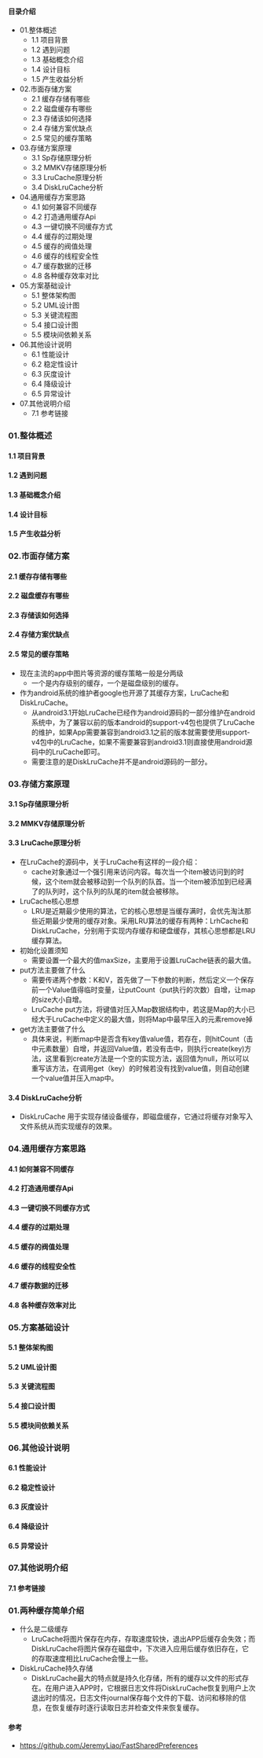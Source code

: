 #### 目录介绍
- 01.整体概述
    - 1.1 项目背景
    - 1.2 遇到问题
    - 1.3 基础概念介绍
    - 1.4 设计目标
    - 1.5 产生收益分析
- 02.市面存储方案
    - 2.1 缓存存储有哪些
    - 2.2 磁盘缓存有哪些
    - 2.3 存储该如何选择
    - 2.4 存储方案优缺点
    - 2.5 常见的缓存策略
- 03.存储方案原理
    - 3.1 Sp存储原理分析
    - 3.2 MMKV存储原理分析
    - 3.3 LruCache原理分析
    - 3.4 DiskLruCache分析
- 04.通用缓存方案思路
    - 4.1 如何兼容不同缓存
    - 4.2 打造通用缓存Api
    - 4.3 一键切换不同缓存方式
    - 4.4 缓存的过期处理
    - 4.5 缓存的阀值处理
    - 4.6 缓存的线程安全性
    - 4.7 缓存数据的迁移
    - 4.8 各种缓存效率对比
- 05.方案基础设计
    - 5.1 整体架构图
    - 5.2 UML设计图
    - 5.3 关键流程图
    - 5.4 接口设计图
    - 5.5 模块间依赖关系
- 06.其他设计说明
    - 6.1 性能设计
    - 6.2 稳定性设计
    - 6.3 灰度设计
    - 6.4 降级设计
    - 6.5 异常设计
- 07.其他说明介绍
    - 7.1 参考链接


### 01.整体概述
#### 1.1 项目背景
#### 1.2 遇到问题
#### 1.3 基础概念介绍
#### 1.4 设计目标
#### 1.5 产生收益分析


### 02.市面存储方案
#### 2.1 缓存存储有哪些


#### 2.2 磁盘缓存有哪些


#### 2.3 存储该如何选择


#### 2.4 存储方案优缺点


#### 2.5 常见的缓存策略
- 现在主流的app中图片等资源的缓存策略一般是分两级
    - 一个是内存级别的缓存，一个是磁盘级别的缓存。
- 作为android系统的维护者google也开源了其缓存方案，LruCache和DiskLruCache。
    - 从android3.1开始LruCache已经作为android源码的一部分维护在android系统中，为了兼容以前的版本android的support-v4包也提供了LruCache的维护，如果App需要兼容到android3.1之前的版本就需要使用support-v4包中的LruCache，如果不需要兼容到android3.1则直接使用android源码中的LruCache即可。
    - 需要注意的是DiskLruCache并不是android源码的一部分。




### 03.存储方案原理
#### 3.1 Sp存储原理分析


#### 3.2 MMKV存储原理分析


#### 3.3 LruCache原理分析
- 在LruCache的源码中，关于LruCache有这样的一段介绍：
    - cache对象通过一个强引用来访问内容。每次当一个item被访问到的时候，这个item就会被移动到一个队列的队首。当一个item被添加到已经满了的队列时，这个队列的队尾的item就会被移除。
- LruCache核心思想
    - LRU是近期最少使用的算法，它的核心思想是当缓存满时，会优先淘汰那些近期最少使用的缓存对象。采用LRU算法的缓存有两种：LrhCache和DiskLruCache，分别用于实现内存缓存和硬盘缓存，其核心思想都是LRU缓存算法。
- 初始化设置须知
    - 需要设置一个最大的值maxSize，主要用于设置LruCache链表的最大值。
- put方法主要做了什么
    - 需要传递两个参数：K和V，首先做了一下参数的判断，然后定义一个保存前一个Value值得临时变量，让putCount（put执行的次数）自增，让map的size大小自增。
    - LruCache put方法，将键值对压入Map数据结构中，若这是Map的大小已经大于LruCache中定义的最大值，则将Map中最早压入的元素remove掉
- get方法主要做了什么
    - 具体来说，判断map中是否含有key值value值，若存在，则hitCount（击中元素数量）自增，并返回Value值，若没有击中，则执行create(key)方法，这里看到create方法是一个空的实现方法，返回值为null，所以可以重写该方法，在调用get（key）的时候若没有找到value值，则自动创建一个value值并压入map中。



#### 3.4 DiskLruCache分析
- DiskLruCache 用于实现存储设备缓存，即磁盘缓存，它通过将缓存对象写入文件系统从而实现缓存的效果。




### 04.通用缓存方案思路
#### 4.1 如何兼容不同缓存


#### 4.2 打造通用缓存Api


#### 4.3 一键切换不同缓存方式


#### 4.4 缓存的过期处理


#### 4.5 缓存的阀值处理


#### 4.6 缓存的线程安全性


#### 4.7 缓存数据的迁移


#### 4.8 各种缓存效率对比


### 05.方案基础设计
#### 5.1 整体架构图


#### 5.2 UML设计图


#### 5.3 关键流程图


#### 5.4 接口设计图


#### 5.5 模块间依赖关系


### 06.其他设计说明
#### 6.1 性能设计


#### 6.2 稳定性设计


#### 6.3 灰度设计


#### 6.4 降级设计


#### 6.5 异常设计


### 07.其他说明介绍
#### 7.1 参考链接


### 01.两种缓存简单介绍
- 什么是二级缓存
    - LruCache将图片保存在内存，存取速度较快，退出APP后缓存会失效；而DiskLruCache将图片保存在磁盘中，下次进入应用后缓存依旧存在，它的存取速度相比LruCache会慢上一些。
- DiskLruCache持久存储
    - DiskLruCache最大的特点就是持久化存储，所有的缓存以文件的形式存在。在用户进入APP时，它根据日志文件将DiskLruCache恢复到用户上次退出时的情况，日志文件journal保存每个文件的下载、访问和移除的信息，在恢复缓存时逐行读取日志并检查文件来恢复缓存。






#### 参考
- https://github.com/JeremyLiao/FastSharedPreferences







